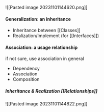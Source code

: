 ![[Pasted image 20231101144620.png]]
#### Generalization: an inheritance
- Inheritance between [[Classes]]
- Realization/Implement (for [[Interfaces]])

#### Association: a usage relationship
if not sure, use association in general
- Dependency
- Association
- Composition

##### Inheritance & Realization [[Relationships]]
![[Pasted image 20231101144822.png]]